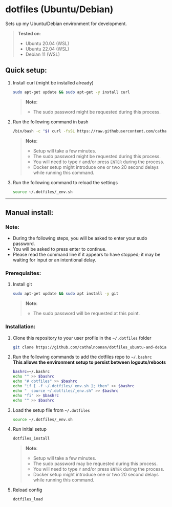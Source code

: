 # dotfiles (Ubuntu/Debian)
Sets up my Ubuntu/Debian environment for development.
> **Tested on**:
> - Ubuntu 20.04 (WSL)
> - Ubuntu 22.04 (WSL)
> - Debian 11 (WSL)


## Quick setup:
1. Install curl (might be installed already)
   ```sh
   sudo apt-get update && sudo apt-get -y install curl
   ```
   > **Note**:
   > - The sudo password might be requested during this process.

2. Run the following command in bash
   ```sh
   /bin/bash -c "$( curl -fsSL https://raw.githubusercontent.com/cathalnoonan/dotfiles_ubuntu-and-debian/HEAD/setup.sh )"
   ```
   > **Note**:
   > - Setup will take a few minutes.
   > - The sudo password might be requested during this process.
   > - You will need to type `Y` and/or press `ENTER` during the process.
   > - Docker setup might introduce one or two 20 second delays while running this command.
3. Run the following command to reload the settings
   ```sh
   source ~/.dotfiles/_env.sh
   ```

---

## Manual install:
### Note:
- During the following steps, you will be asked to enter your sudo password.
- You will be asked to press enter to continue.
- Please read the command line if it appears to have stopped; it may be waiting for input or an intentional delay.

### Prerequisites:
1. Install git
   ```sh
   sudo apt-get update && sudo apt install -y git
   ```
   > **Note**:
   > - The sudo password will be requested at this point.

### Installation:
1. Clone this repository to your user profile in the `~/.dotfiles` folder
   ```sh
   git clone https://github.com/cathalnoonan/dotfiles_ubuntu-and-debian.git ~/.dotfiles
   ```

2. Run the following commands to add the dotfiles repo to `~/.bashrc` \
   **This allows the environment setup to persist between logouts/reboots**
   ```sh
   bashrc=~/.bashrc
   echo "" >> $bashrc
   echo "# dotfiles" >> $bashrc
   echo "if [ -f ~/.dotfiles/_env.sh ]; then" >> $bashrc
   echo "  source ~/.dotfiles/_env.sh" >> $bashrc
   echo "fi" >> $bashrc
   echo "" >> $bashrc
   ```

3. Load the setup file from `~/.dotfiles`
   ```sh
   source ~/.dotfiles/_env.sh
   ```

4. Run initial setup
   ```sh
   dotfiles_install
   ```
   > **Note**:
   > - Setup will take a few minutes.
   > - The sudo password may be requested during this process.
   > - You will need to type `Y` and/or press `ENTER` during the process.
   > - Docker setup might introduce one or two 20 second delays while running this command.

5. Reload config
   ```sh
   dotfiles_load
   ```

